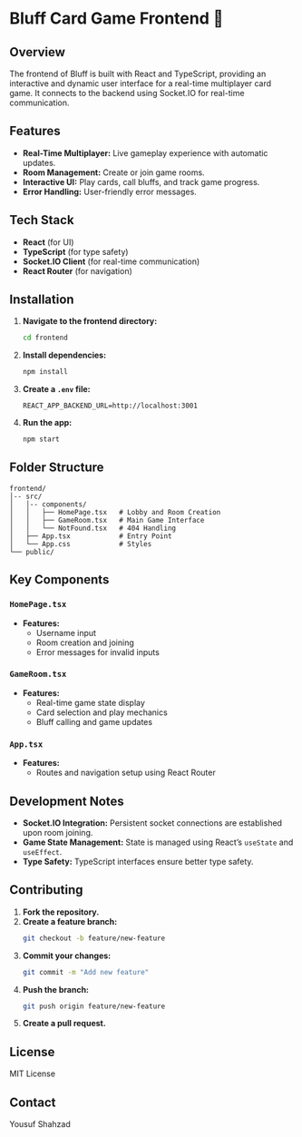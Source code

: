 # Bluff Card Game Frontend 🎨

## Overview

The frontend of Bluff is built with React and TypeScript, providing an interactive and dynamic user interface for a real-time multiplayer card game. It connects to the backend using Socket.IO for real-time communication.

## Features

- **Real-Time Multiplayer:** Live gameplay experience with automatic updates.
- **Room Management:** Create or join game rooms.
- **Interactive UI:** Play cards, call bluffs, and track game progress.
- **Error Handling:** User-friendly error messages.

## Tech Stack

- **React** (for UI)
- **TypeScript** (for type safety)
- **Socket.IO Client** (for real-time communication)
- **React Router** (for navigation)

## Installation

1. **Navigate to the frontend directory:**
   ```bash
   cd frontend
   ```
2. **Install dependencies:**
   ```bash
   npm install
   ```
3. **Create a `.env` file:**
   ```env
   REACT_APP_BACKEND_URL=http://localhost:3001
   ```
4. **Run the app:**
   ```bash
   npm start
   ```

## Folder Structure

```
frontend/
│-- src/
│   │-- components/
│   │   ├── HomePage.tsx   # Lobby and Room Creation
│   │   ├── GameRoom.tsx   # Main Game Interface
│   │   └── NotFound.tsx   # 404 Handling
│   ├── App.tsx            # Entry Point
│   └── App.css            # Styles
└── public/
```

## Key Components

### `HomePage.tsx`

- **Features:**
  - Username input
  - Room creation and joining
  - Error messages for invalid inputs

### `GameRoom.tsx`

- **Features:**
  - Real-time game state display
  - Card selection and play mechanics
  - Bluff calling and game updates

### `App.tsx`

- **Features:**
  - Routes and navigation setup using React Router

## Development Notes

- **Socket.IO Integration:** Persistent socket connections are established upon room joining.
- **Game State Management:** State is managed using React’s `useState` and `useEffect`.
- **Type Safety:** TypeScript interfaces ensure better type safety.

## Contributing

1. **Fork the repository.**
2. **Create a feature branch:**
   ```bash
   git checkout -b feature/new-feature
   ```
3. **Commit your changes:**
   ```bash
   git commit -m "Add new feature"
   ```
4. **Push the branch:**
   ```bash
   git push origin feature/new-feature
   ```
5. **Create a pull request.**

## License

MIT License

## Contact

Yousuf Shahzad

